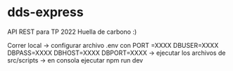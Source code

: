 # dds-express
API REST para TP 2022 Huella de carbono :)


Correr local 
    -> configurar archivo .env con 
        PORT  =XXXX
        DBUSER=XXXX
        DBPASS=XXXX
        DBHOST=XXXX
        DBPORT=XXXX
    -> ejecutar los archivos de src/scripts
    -> en consola ejecutar npm run dev